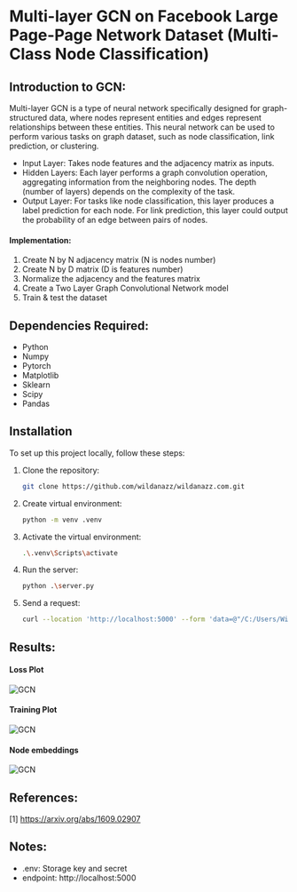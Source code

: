 # Multi-layer GCN on Facebook Large Page-Page Network Dataset (Multi-Class Node Classification)

## Introduction to GCN:
Multi-layer GCN is a type of neural network specifically designed for graph-structured data, where nodes represent entities and edges represent relationships between these entities. This neural network can be used to perform various tasks on graph dataset, such as node classification, link prediction, or clustering.
- Input Layer: Takes node features and the adjacency matrix as inputs.
- Hidden Layers: Each layer performs a graph convolution operation, aggregating information from the neighboring nodes. The depth (number of layers) depends on the complexity of the task.
- Output Layer: For tasks like node classification, this layer produces a label prediction for each node. For link prediction, this layer could output the probability of an edge between pairs of nodes.
#### Implementation:
1. Create N by N adjacency matrix (N is nodes number)
2. Create N by D matrix (D is features number)
3. Normalize the adjacency and the features matrix
4. Create a Two Layer Graph Convolutional Network model
5. Train & test the dataset

## Dependencies Required:
- Python
- Numpy
- Pytorch
- Matplotlib
- Sklearn
- Scipy
- Pandas

## Installation
To set up this project locally, follow these steps:
1. Clone the repository:
   ```bash
   git clone https://github.com/wildanazz/wildanazz.com.git
2. Create virtual environment:
   ```bash
   python -m venv .venv   
3. Activate the virtual environment:
   ```bash
   .\.venv\Scripts\activate
4. Run the server:
   ```bash
   python .\server.py
5. Send a request:
   ```bash
   curl --location 'http://localhost:5000' --form 'data=@"/C:/Users/Wildan Aziz/OneDrive/Documents/Dev/gcn-http-server/data/facebook.npz"'

## Results:
#### Loss Plot
![GCN](./data/Loss.png)
#### Training Plot
![GCN](./data/Accuracy.png)
#### Node embeddings
![GCN](./data/Embedding.png)

## References:
[1] https://arxiv.org/abs/1609.02907

## Notes:
- .env: Storage key and secret
- endpoint: http://localhost:5000
